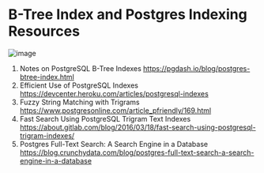 # B-Tree Index and Postgres Indexing Resources

![image](https://user-images.githubusercontent.com/7579608/127280521-c8a042bc-2cdd-4059-9c71-eb827f72f78f.png)


1. Notes on PostgreSQL B-Tree Indexes https://pgdash.io/blog/postgres-btree-index.html 
2. Efficient Use of PostgreSQL Indexes https://devcenter.heroku.com/articles/postgresql-indexes
3. Fuzzy String Matching with Trigrams https://www.postgresonline.com/article_pfriendly/169.html
4. Fast Search Using PostgreSQL Trigram Text Indexes https://about.gitlab.com/blog/2016/03/18/fast-search-using-postgresql-trigram-indexes/
5. Postgres Full-Text Search: A Search Engine in a Database https://blog.crunchydata.com/blog/postgres-full-text-search-a-search-engine-in-a-database
